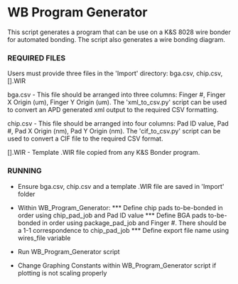 # WB Program Generator #

This script generates a program that can be use on a K&S 8028 wire bonder for automated bonding.  The script also
generates a wire bonding diagram.

### REQUIRED FILES ###

Users must provide three files in the 'Import' directory: bga.csv, chip.csv, [].WIR

bga.csv - This file should be arranged into three columns: Finger #, Finger X Origin (um),
Finger Y Origin (um).  The 'xml_to_csv.py' script can be used to convert an APD generated xml output to the required
CSV formatting.

chip.csv - This file should be arranged into four columns: Pad ID value, Pad #, Pad X Origin (nm), Pad Y Origin (nm).
The 'cif_to_csv.py' script can be used to convert a CIF file to the required CSV format.

[].WIR - Template .WIR file copied from any K&S Bonder program.

### RUNNING ###

* Ensure bga.csv, chip.csv and a template .WIR file are saved in 'Import' folder

* Within WB_Program_Generator:
*** Define chip pads to-be-bonded in order using chip_pad_job and Pad ID value
*** Define BGA pads to-be-bonded in order using package_pad_job and Finger #.  There should be a 1-1 correspondence to
chip_pad_job
*** Define export file name using wires_file variable

* Run WB_Program_Generator script

* Change Graphing Constants within WB_Program_Generator script if plotting is not scaling properly


